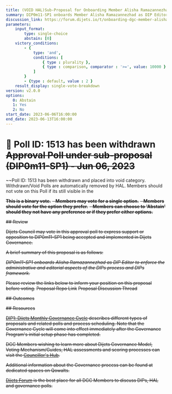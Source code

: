 ```yaml
---
title: (VOID HAL)Sub-Proposal for Onboarding Member Alisha Ramazannezhad as DIP Editor - Jun 06, 2023[VOID HAL]
summary: DIP0m11-SP1 onboards Member Alisha Ramazannezhad as DIP Editor to enforce the administrative and editorial aspects of the DIPs process and the DIPs framework.
discussion_link: https://forum.dijets.io/t/onboarding-dgc-member-alisha-ramazannezhad-as-dip-editor-under-dip0m11-sp1/28
parameters:
    input_format:
        type: single-choice
        abstain: [0]
    victory_conditions:
        - {
            type: 'and',
            conditions: [
                { type : plurality },
                { type : comparison, comparator : '>=', value: 10000 }
            ]
        }
        - {type : default, value : 2 }  
    result_display: single-vote-breakdown
version: v2.0.0
options:
   0: Abstain
   1: Yes
   2: No
start_date: 2023-06-06T16:00:00
end_date: 2023-06-13T16:00:00
---
```

# :no_entry_sign: Poll ID: 1513 has been withdrawn ~~Approval Poll under sub-proposal (DIP0m11-SP1) - Jun 06, 2023~~

~~Poll ID: 1513 has been withdrawn and placed into void category. Withdrawn/Void Polls are automatically removed by HAL. 
Members should not vote on this Poll if its still visible in the

~~**This is a binary vote.**~~
~~- **Members may vote for a single option.**~~
~~- **Members should vote for the option they prefer.**~~
~~- **Members can choose to 'Abstain' should they not have any preference or if they prefer either options.**~~

~~## Review~~

~~Dijets Council may vote in this approval poll to express support or opposition to DIP0m11-SP1 being accepted and implemented in Dijets Governance.~~

~~A brief summary of this proposal is as follows:~~

~~*DIP0m11-SP1 onboards Alisha Ramazannezhad as DIP Editor to enforce the administrative and editorial aspects of the DIPs process and DIPs framework.*~~

~~Please review the links below to inform your position on this proposal before voting.~~
~~Proposal Repo Link~~
~~Proposal Discussion Thread~~

~~## Outcomes~~

~~## Resources~~

~~[DIP1: Dijets Monthly Governance Cycle](https://dips.dijets.io/dips/details/DIP1) describes different types of proposals and related polls and process scheduling. Note that the Governance Cycle will come into effect immediately after the Governance Program's initial setup phase has completed.~~

~~DGC Members wishing to learn more about Dijets Governance Model, Voting Mechanism/Guides, HAL assessments and scoring processes can visit the  [Councillor's Hub](https://core-council.dijets.io).~~

~~Additional information about the Governance process can be found at dedicated spaces on Qowalts.~~

~~[Dijets Forum](https://forum.dijets.io) is the best place for all DGC Members to discuss DIPs, HAL and governance polls.~~
